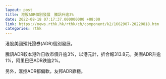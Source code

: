 ```yaml
---
layout: post
title: 港股ADR個別發展　騰訊升逾3%
date: 2022-08-18 07:17:37.000000000 +08:00
link: https://news.rthk.hk/rthk/ch/component/k2/1662907-20220818.htm
categories: rthk
---
```


港股美國預託證券(ADR)個別發展。

騰訊ADR較本港昨日收市價升逾3%，以港元計，折合報313.8元。美團ADR升逾1%，阿里巴巴ADR跌逾2%。

另外，滙控ADR都偏軟，友邦ADR靠穩。
